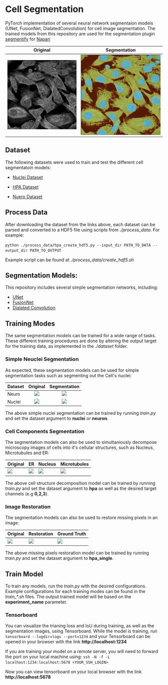 # Cell Segmentation

PyTorch implementation of several neural network segmentaion models (UNet, FusionNet, DialatedConvolution) for cell image segmentation. The trained models from this repository are used for the segmentation plugin [segmentify](https://github.com/transformify-plugins/segmentify) for [Napari](https://github.com/napari/napari)

| Original | Segmentation |
| --- | --- |
| ![](figs/original.png) | ![](figs/segmentation.png) |

## Dataset

The following datasets were used to train and test the different cell segmentatoin models:

- [Nuclei Dataset](https://www.kaggle.com/c/data-science-bowl-2018/overview)

- [HPA Dataset](https://www.kaggle.com/c/human-protein-atlas-image-classification)

- [Nuero Dataset](http://neurofinder.codeneuro.org/)


## Process Data

After downloading the dataset from the links above, each dataset can be parsed and converted to a HDF5 file using scripts from *./process_data*. For example:

```python ./process_data/hpa_create_hdf5.py --input_dir PATH_TO_DATA --output_dir PATH_TO_OUTPUT```

Example script can be found at *./process_data/create_hdf5.sh*


## Segmentation Models:
This repository includes several simple segmentation networks, including:

- [UNet](https://arxiv.org/abs/1505.04597)
- [FusionNet](https://arxiv.org/pdf/1612.05360.pdf)
- [Dialated Convolution](https://arxiv.org/abs/1511.07122)


## Training Modes
The same segmentation models can be trained for a wide range of tasks. These different training procedures are done by altering the output target for the training data, as implemented in the *./dataset* folder. 

### Simple Neuclei Segmentation

As expected, these segmentation models can be used for simple segmentation tasks such as segmenting out the Cell's nuclei:

| Dataset | Original | Segmentation |
| --- | :---: | :---: |
| Neuro | <img src="https://github.com/marshuang80/CellSegmentation/blob/master/figs/neuro_original.png" width="40%"> | <img src="https://github.com/marshuang80/CellSegmentation/blob/master/figs/neuro_segmentation.png" width="40%"> |
| Nuclei | <img src="https://github.com/marshuang80/CellSegmentation/blob/master/figs/nuclei_original.png" width="40%"> | <img src="https://github.com/marshuang80/CellSegmentation/blob/master/figs/nuclei_segmentation.png" width="40%"> | 

The above simple nuclei segmentation can be trained by running *train.py* and set the dataset argument to **nuclei** or **neuron**.


### Cell Components Segmentation

The segmentation models can also be used to simultaniously decompose microscopy images of cells into it's cellular structures, such as Nucleus, Microtubules and ER: 

| Original | ER | Nucleus | Microtubules | 
| --- | --- | --- | --- |
| ![](figs/hpa_original.png) | ![](figs/er_segmentation.png) | ![](figs/nucleus_segmentation.png) | ![](figs/microtubules_segmentation.png) |

The above cell structure decomposition model can be trained by running *train.py* and set the dataset argument to **hpa** as well as the desired target channels (e.g **0,2,3**). 


### Image Restoration

The segmentation models can also be used to restore missing pixels in an image:

| Original | Restoration | Ground Truth | 
| --- | --- | --- |
| ![](figs/original_restore.png) | ![](figs/results_restore.png) | ![](figs/truth_restore.png) |

The above missing pixels restoration model can be trained by running *train.py* and set the dataset argument to **hpa_single**. 


## Train Model 

To train any models, run the *train.py* with the desired configurations. Example configurations for each training modes can be found in the *train_\*.sh* files. The output trained model will be based on the **experiment_name** parameter. 


### Tensorboard 

You can visualize the trianing loss and IoU during training, as well as the segmentation images, using Tensorboard. While the model is training, run ```tensorboard --logdir=logs --port=1234``` and your Tensorboard can be opened in your browser with the link **http://localhost:1234**

If you are training your model on a remote server, you will need to forward the port on your local machine using:
```ssh -N -f -L localhost:1234:localhost:5678 <YOUR_SSH_LOGIN>```

Now you can view tensorboard on your local browser with the link **http://localhost:5678**
